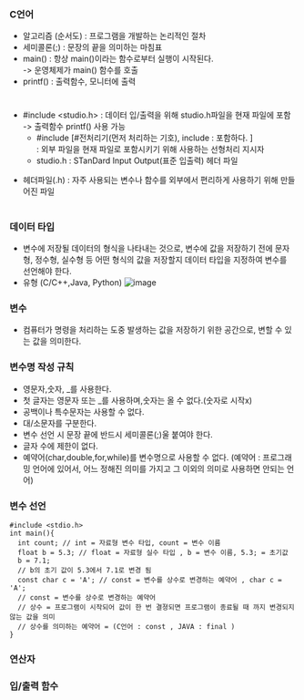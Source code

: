 ### C언어
- 알고리즘 (순서도) : 프로그램을 개발하는 논리적인 절차
- 세미콜론(;) : 문장의 끝을 의미하는 마침표
- main() : 항상 main()이라는 함수로부터 실행이 시작된다.  
  -> 운영체제가 main() 함수를 호출
- printf() : 출력함수, 모니터에 출력
#
- #include <studio.h> : 데이터 입/출력을 위해 studio.h파일을 현재 파일에 포함  
  -> 출력함수 printf() 사용 가능
  - #include [#전처리기(먼저 처리하는 기호), include : 포함하다. ]  
  : 외부 파일을 현재 파일로 포함시키기 위해 사용하는 선형처리 지시자
  - studio.h : STanDard Input Output(표준 입출력) 헤더 파일  
* 헤더파일(.h) : 자주 사용되는 변수나 함수를 외부에서 편리하게 사용하기 위해 만들어진 파일
#
### 데이터 타입
- 변수에 저장될 데이터의 형식을 나타내는 것으로, 변수에 값을 저장하기 전에
  문자형, 정수형, 실수형 등 어떤 형식의 값을 저장할지 데이터 타입을 지정하여 변수를 선언해야 한다.
- 유형 (C/C++,Java, Python)
![image](https://github.com/user-attachments/assets/2fb45ec7-041e-4a2a-9daf-571349736f5f)

### 변수
- 컴퓨터가 명령을 처리하는 도중 발생하는 값을 저장하기 위한 공간으로, 변할 수 있는 값을 의미한다.

### 변수명 작성 규칙
- 영문자,숫자, _를 사용한다.
- 첫 글자는 영문자 또는 _를 사용하며,숫자는 올 수 없다.(숫자로 시작x)
- 공백이나 특수문자는 사용할 수 없다.
- 대/소문자를 구분한다.
- 변수 선언 시 문장 끝에 반드시 세미콜론(;)울 붙여야 한다.
- 글자 수에 제한이 없다.
- 예약어(char,double,for,while)를 변수명으로 사용할 수 없다.
(예약어 : 프로그래밍 언어에 있어서, 어느 정해진 의미를 가지고 그 이외의 의미로 사용하면 안되는 언어)

### 변수 선언
```
#include <stdio.h>
int main(){
  int count; // int = 자료형 변수 타입, count = 변수 이름
  float b = 5.3; // float = 자료형 실수 타입 , b = 변수 이름, 5.3; = 초기값
  b = 7.1;
  // b의 초기 값이 5.3에서 7.1로 변경 됨
  const char c = 'A'; // const = 변수를 상수로 변경하는 예약어 , char c = 'A';
  // const = 변수를 상수로 변경하는 예약어
  // 상수 = 프로그램이 시작되어 값이 한 번 결졍되면 프로그램이 종료될 때 까지 변경되지 않는 값을 의미
  // 상수를 의미하는 예약어 = (C언어 : const , JAVA : final )
}
```

### 연산자
### 입/출력 함수
